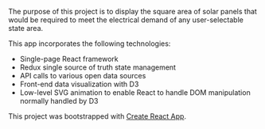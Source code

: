 The purpose of this project is to display the square area of solar panels that would be required to meet the electrical demand of any user-selectable state area.  

This app incorporates the following technologies:
* Single-page React framework
* Redux single source of truth state management
* API calls to various open data sources
* Front-end data visualization with D3
* Low-level SVG animation to enable React to handle DOM manipulation normally handled by D3

This project was bootstrapped with [Create React App](https://github.com/facebookincubator/create-react-app).
